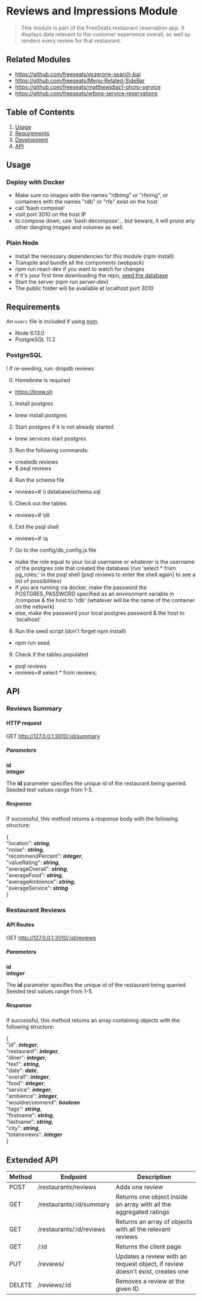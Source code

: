 # Reviews and Impressions Module

> This module is part of the FreeSeats restaurant reservation app. It displays data relevant to the customer experience overall, as well as renders every review for that restaurant.

## Related Modules

  - https://github.com/freeseats/exzerone-search-bar
  - https://github.com/freeseats/Menu-Related-SideBar
  - https://github.com/freeseats/matthewjdiaz1-photo-service
  - https://github.com/freeseats/wfong-service-reservations

## Table of Contents

1. [Usage](#Usage)
1. [Requirements](#requirements)
1. [Development](#development)
1. [API](#api)

## Usage

### Deploy with Docker

- Make sure no images with the names "rdbimg" or "rfeimg", or containers with the names "rdb" or "rfe" exist on the host
- call 'bash compose'
- visit port 3010 on the host IP
- to compose down, use 'bash decompose'... but beware, it will prune any other dangling images and volumes as well.


### Plain Node

- Install the necessary dependencies for this module (npm install)
- Transpile and bundle all the components (webpack)
-   npm run react-dev if you want to watch for changes
- If it's your first time downloading the repo, [seed the database](#postgresql)
- Start the server (npm run server-dev)
- The public folder will be available at localhost port 3010

## Requirements

An `nvmrc` file is included if using [nvm](https://github.com/creationix/nvm).

- Node 6.13.0
- PostgreSQL 11.2

### PostgreSQL

! If re-seeding, run: dropdb reviews

0) Homebrew is required
  - https://brew.sh
1) Install postgres
  - brew install postgres
2) Start postgres if it is not already started
  - brew services start postgres
3) Run the following commands:
  - createdb reviews
  - $ psql reviews
4) Run the schema file
  - reviews=# \i database/schema.sql
5) Check out the tables
  - reviews=# \dt
6) Exit the psql shell
  - reviews=# \q
7) Go to the config/db_config.js file
  - make the role equal to your local username or whatever is the username of the postgres role that created the database (run 'select * from pg_roles;' in the psql shell [psql reviews to enter the shell again] to see a list of possibilities)
  - if you are running via docker, make the password the POSTGRES_PASSWORD specified as an environment variable in /compose & the host to 'rdb' (whatever will be the name of the container on the netowrk)
  - else, make the password your local postgres password & the host to 'localhost'
8) Run the seed script (don't forget npm install)
  - npm run seed
9) Check if the tables populated
  - psql reviews
  - reviews=# select * from reviews;

## API

### Reviews Summary

#### HTTP request

GET http://127.0.0.1:3010/:id/summary

##### Parameters
**id**  
**integer**  

The **id** parameter specifies the unique id of the restaurant being queried. Seeded test values range from 1-5.

##### Response

If successful, this method returns a response body with the following structure:

{  
  "location": **_string_**,  
  "noise": **_string_**,  
  "recommendPercent": **_integer_**,  
  "valueRating": **_string_**,  
  "averageOverall": **_string_**,  
  "averageFood": **_string_**,  
  "averageAmbience": **_string_**,  
  "averageService": **_string_**  
}  

### Restaurant Reviews

#### API Routes

GET http://127.0.0.1:3010/:id/reviews

##### Parameters
**id**  
**integer**  

The **id** parameter specifies the unique id of the restaurant being queried. Seeded test values range from 1-5.

##### Response

If successful, this method returns an array containing objects with the following structure:

{  
  "id": **_integer_**,  
  "restaurant": **_integer_**,  
  "diner": **_integer_**,  
  "text": **_string_**,  
  "date": **_date_**,  
  "overall": **_integer_**,  
  "food": **_integer_**,  
  "service": **_integer_**,  
  "ambience": **_integer_**,  
  "wouldrecommend": **_boolean_**  
  "tags": **_string_**,  
  "firstname": **_string_**,  
  "lastname": **_string_**,  
  "city": **_string_**,  
  "totalreviews": **_integer_**  
}

## Extended API

| Method | Endpoint                 | Description   
| ------ | ------------------------ | ----------------------------------------------------------------------------- |
| POST   | /restaurants/reviews     | Adds one review                                                               |
| GET    | /restaurants/:id/summary | Returns one object inside an array with all the aggregated ratings            |  
| GET    | /restaurants/:id/reviews | Returns an array of objects with all the relevant reviews                     |
| GET    | /:id                     | Returns the client page                                                       |
| PUT    | /reviews/                | Updates a review with an request object, if review doesn't exist, creates one |
| DELETE | /reviews/:id             | Removes a review at the given ID                                              |
